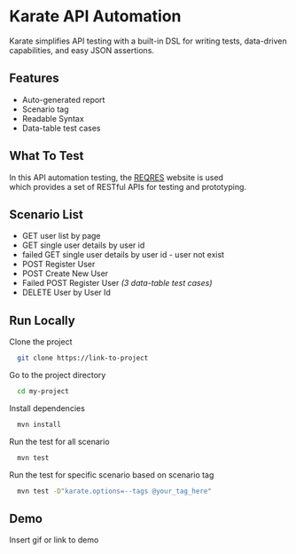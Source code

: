 
# Karate API Automation

Karate simplifies API testing with a built-in DSL for writing tests, data-driven capabilities, and easy JSON assertions.


## Features

- Auto-generated report
- Scenario tag
- Readable Syntax
- Data-table test cases


## What To Test

In this API automation testing, the [REQRES](https://reqres.in/) website is used  
which provides a set of RESTful APIs for testing and prototyping.
## Scenario List

- GET user list by page
- GET single user details by user id
- failed GET single user details by user id - user not exist
- POST Register User
- POST Create New User
- Failed POST Register User *(3 data-table test cases)*
- DELETE User by User Id



## Run Locally

Clone the project

```bash
  git clone https://link-to-project
```

Go to the project directory

```bash
  cd my-project
```

Install dependencies

```bash
  mvn install
```

Run the test for all scenario

```bash
  mvn test
```

Run the test for specific scenario based on scenario tag

```bash
  mvn test -D"karate.options=--tags @your_tag_here"
```


## Demo

Insert gif or link to demo

